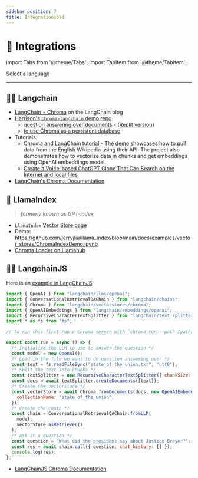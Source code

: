```yaml
---
sidebar_position: 7
title: Integrationsold
---
```


# 🔌 Integrations

import Tabs from '@theme/Tabs';
import TabItem from '@theme/TabItem';

<div class="select-language">Select a language</div>

<Tabs queryString groupId="lang">
<TabItem value="py" label="Python"></TabItem>
<TabItem value="js" label="JavaScript"></TabItem>
</Tabs>

---

<Tabs queryString groupId="lang" className="hideTabSwitcher">
<TabItem value="py" label="Python">

## 🦜️🔗 Langchain

- [LangChain + Chroma](https://blog.langchain.dev/langchain-chroma/) on the LangChain blog
- [Harrison's `chroma-langchain` demo repo](https://github.com/hwchase17/chroma-langchain)
  - [question answering over documents](https://github.com/hwchase17/chroma-langchain/blob/master/qa.ipynb) - ([Replit version](https://replit.com/@swyx/LangChainChromaStarter#main.py))
  - [to use Chroma as a persistent database](https://github.com/hwchase17/chroma-langchain/blob/master/persistent-qa.ipynb)
- Tutorials
  - [Chroma and LangChain tutorial](https://github.com/grumpyp/chroma-langchain-tutorial) - The demo showcases how to pull data from the English Wikipedia using their API. The project also demonstrates how to vectorize data in chunks and get embeddings using OpenAI embeddings model.
  - [Create a Voice-based ChatGPT Clone That Can Search on the Internet and local files](https://betterprogramming.pub/how-to-create-a-voice-based-chatgpt-clone-that-can-search-on-the-internet-24d7f570ea8)
- [LangChain's Chroma Documentation](https://python.langchain.com/en/latest/modules/indexes/vectorstores.html?highlight=chroma#langchain.vectorstores.Chroma)

## 🦙 LlamaIndex

> _formerly known as GPT-index_

- `LlamaIndex` [Vector Store page](https://gpt-index.readthedocs.io/en/latest/how_to/integrations/vector_stores.html)
- Demo: https://github.com/jerryjliu/llama_index/blob/main/docs/examples/vector_stores/ChromaIndexDemo.ipynb
- [Chroma Loader on Llamahub](https://llamahub.ai/l/chroma)

</TabItem>
<TabItem value="js" label="JavaScript">

## 🦜️🔗 LangchainJS

Here is an [example in LangChainJS](https://github.com/hwchase17/langchainjs/blob/main/examples/src/chains/chat_vector_db_chroma.ts)

```javascript
import { OpenAI } from "langchain/llms/openai";
import { ConversationalRetrievalQAChain } from "langchain/chains";
import { Chroma } from "langchain/vectorstores/chroma";
import { OpenAIEmbeddings } from "langchain/embeddings/openai";
import { RecursiveCharacterTextSplitter } from "langchain/text_splitter";
import * as fs from "fs";

// to run this first run a chroma server with `chroma run --path /path/to/data`

export const run = async () => {
  /* Initialize the LLM to use to answer the question */
  const model = new OpenAI();
  /* Load in the file we want to do question answering over */
  const text = fs.readFileSync("state_of_the_union.txt", "utf8");
  /* Split the text into chunks */
  const textSplitter = new RecursiveCharacterTextSplitter({ chunkSize: 1000 });
  const docs = await textSplitter.createDocuments([text]);
  /* Create the vectorstore */
  const vectorStore = await Chroma.fromDocuments(docs, new OpenAIEmbeddings(), {
    collectionName: "state_of_the_union",
  });
  /* Create the chain */
  const chain = ConversationalRetrievalQAChain.fromLLM(
    model,
    vectorStore.asRetriever()
  );
  /* Ask it a question */
  const question = "What did the president say about Justice Breyer?";
  const res = await chain.call({ question, chat_history: [] });
  console.log(res);
};
```

- [LangChainJS Chroma Documentation](https://js.langchain.com/docs/modules/indexes/vector_stores/integrations/chroma)

</TabItem>

</Tabs>
